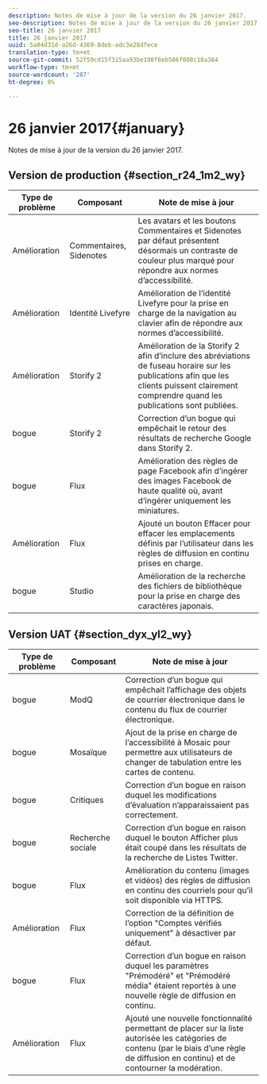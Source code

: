 ```yaml
---
description: Notes de mise à jour de la version du 26 janvier 2017.
seo-description: Notes de mise à jour de la version du 26 janvier 2017.
seo-title: 26 janvier 2017
title: 26 janvier 2017
uuid: 5a04d31d-a26d-4369-8deb-adc3e28dfece
translation-type: tm+mt
source-git-commit: 52f59cd15f315aa93be198f6eb586f008c18a384
workflow-type: tm+mt
source-wordcount: '287'
ht-degree: 8%

---
```



# 26 janvier 2017{#january}

Notes de mise à jour de la version du 26 janvier 2017.

## Version de production {#section_r24_1m2_wy}

| Type de problème | Composant | Note de mise à jour |
|--- |--- |--- |
| Amélioration | Commentaires, Sidenotes | Les avatars et les boutons Commentaires et Sidenotes par défaut présentent désormais un contraste de couleur plus marqué pour répondre aux normes d’accessibilité. |
| Amélioration | Identité Livefyre | Amélioration de l’identité Livefyre pour la prise en charge de la navigation au clavier afin de répondre aux normes d’accessibilité. |
| Amélioration | Storify 2 | Amélioration de la Storify 2 afin d’inclure des abréviations de fuseau horaire sur les publications afin que les clients puissent clairement comprendre quand les publications sont publiées. |
| bogue | Storify 2 | Correction d’un bogue qui empêchait le retour des résultats de recherche Google dans Storify 2. |
| bogue | Flux | Amélioration des règles de page Facebook afin d’ingérer des images Facebook de haute qualité où, avant d’ingérer uniquement les miniatures. |
| Amélioration | Flux | Ajouté un bouton Effacer pour effacer les emplacements définis par l’utilisateur dans les règles de diffusion en continu prises en charge. |
| bogue | Studio | Amélioration de la recherche des fichiers de bibliothèque pour la prise en charge des caractères japonais. |


## Version UAT {#section_dyx_yl2_wy}

| Type de problème | Composant | Note de mise à jour |
|--- |--- |--- |
| bogue | ModQ | Correction d’un bogue qui empêchait l’affichage des objets de courrier électronique dans le contenu du flux de courrier électronique. |
| bogue | Mosaïque | Ajout de la prise en charge de l’accessibilité à Mosaic pour permettre aux utilisateurs de changer de tabulation entre les cartes de contenu. |
| bogue | Critiques | Correction d’un bogue en raison duquel les modifications d’évaluation n’apparaissaient pas correctement. |
| bogue | Recherche sociale | Correction d’un bogue en raison duquel le bouton Afficher plus était coupé dans les résultats de la recherche de Listes Twitter. |
| bogue | Flux | Amélioration du contenu (images et vidéos) des règles de diffusion en continu des courriels pour qu’il soit disponible via HTTPS. |
| Amélioration | Flux | Correction de la définition de l’option &quot;Comptes vérifiés uniquement&quot; à désactiver par défaut. |
| bogue | Flux | Correction d’un bogue en raison duquel les paramètres &quot;Prémodéré&quot; et &quot;Prémodéré média&quot; étaient reportés à une nouvelle règle de diffusion en continu. |
| Amélioration | Flux | Ajouté une nouvelle fonctionnalité permettant de placer sur la liste autorisée les catégories de contenu (par le biais d’une règle de diffusion en continu) et de contourner la modération. |

